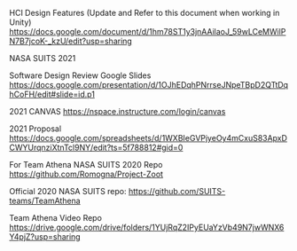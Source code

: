 HCI Design Features (Update and Refer to this document when working in Unity)
https://docs.google.com/document/d/1hm78ST1y3jnAAilaoJ_59wLCeMWilPN7B7jcoK-_kzU/edit?usp=sharing

NASA SUITS 2021

Software Design Review Google Slides https://docs.google.com/presentation/d/1OJhEDqhPNrrseJNpeTBpD2QTtDqhCoFH/edit#slide=id.p1

2021 CANVAS https://nspace.instructure.com/login/canvas

2021 Proposal https://docs.google.com/spreadsheets/d/1WXBIeGVPjyeOy4mCxuS83ApxDCWYUrqnziXtnTcl9NY/edit?ts=5f788812#gid=0

For Team Athena NASA SUITS 2020 Repo https://github.com/Romogna/Project-Zoot

Official 2020 NASA SUITS repo: https://github.com/SUITS-teams/TeamAthena

Team Athena Video Repo https://drive.google.com/drive/folders/1YUjRqZ2IPyEUaYzVb49N7jwWNX6Y4pjZ?usp=sharing


